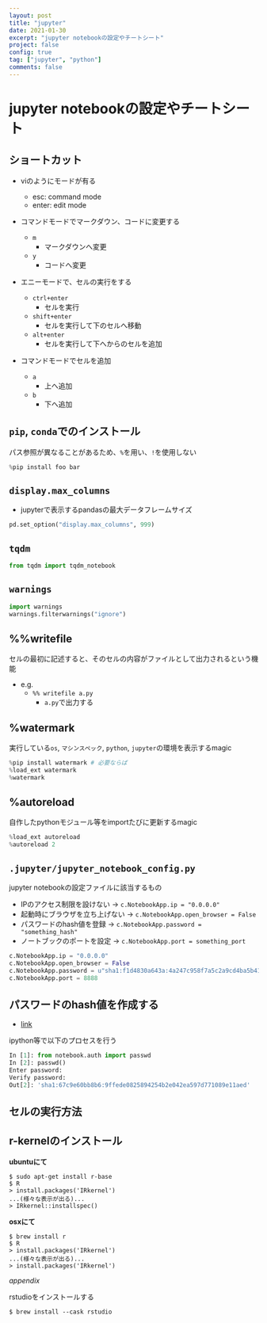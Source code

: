 ```yaml
---
layout: post
title: "jupyter"
date: 2021-01-30
excerpt: "jupyter notebookの設定やチートシート"
project: false
config: true
tag: ["jupyter", "python"]
comments: false
---
```


# jupyter notebookの設定やチートシート

## ショートカット
 - viのようにモードが有る
   - esc: command mode
   - enter: edit mode

 - コマンドモードでマークダウン、コードに変更する
   - `m`
	   - マークダウンへ変更
   - `y`
       - コードへ変更

 - エニーモードで、セルの実行をする
   - `ctrl+enter`
	 - セルを実行
   - `shift+enter`
	 - セルを実行して下のセルへ移動
   - `alt+enter`
	 - セルを実行して下へからのセルを追加

 - コマンドモードでセルを追加
   - `a`
     - 上へ追加
   - `b`
     - 下へ追加

## `pip`, `conda`でのインストール

パス参照が異なることがあるため、`%`を用い、`!`を使用しない
```python
%pip install foo bar
```

## `display.max_columns`
 - jupyterで表示するpandasの最大データフレームサイズ
```python
pd.set_option("display.max_columns", 999)
```

## `tqdm`
```python
from tqdm import tqdm_notebook
```

## `warnings`
```python
import warnings
warnings.filterwarnings("ignore")
```

## %%writefile
セルの最初に記述すると、そのセルの内容がファイルとして出力されるという機能  
 - e.g. 
   - `%% writefile a.py`
     - `a.py`で出力する

## %watermark
実行している`os`, `マシンスペック`, `python`, `jupyter`の環境を表示するmagic

```python
%pip install watermark # 必要ならば
%load_ext watermark
%watermark
```

## %autoreload
自作したpythonモジュール等をimportたびに更新するmagic
```python
%load_ext autoreload
%autoreload 2
```

## `.jupyter/jupyter_notebook_config.py`
jupyter notebookの設定ファイルに該当するもの
 - IPのアクセス制限を設けない -> `c.NotebookApp.ip = "0.0.0.0"`
 - 起動時にブラウザを立ち上げない -> `c.NotebookApp.open_browser = False`
 - パスワードのhash値を登録 -> `c.NotebookApp.password = "something_hash"`
 - ノートブックのポートを設定 -> `c.NotebookApp.port = something_port`

```python
c.NotebookApp.ip = "0.0.0.0"
c.NotebookApp.open_browser = False
c.NotebookApp.password = u"sha1:f1d4830a643a:4a247c958f7a5c2a9cd4ba5b419a09a76ae2bfaf"
c.NotebookApp.port = 8888
```

## パスワードのhash値を作成する
 - [link](https://jupyter-notebook.readthedocs.io/en/stable/public_server.html#preparing-a-hashed-password)

ipython等で以下のプロセスを行う
```python
In [1]: from notebook.auth import passwd
In [2]: passwd()
Enter password:
Verify password:
Out[2]: 'sha1:67c9e60bb8b6:9ffede0825894254b2e042ea597d771089e11aed'
```

## セルの実行方法

## r-kernelのインストール

**ubuntuにて**  
```console
$ sudo apt-get install r-base
$ R
> install.packages('IRkernel')
...(様々な表示が出る)...
> IRkernel::installspec()
```

**osxにて**  
```console
$ brew install r
$ R
> install.packages('IRkernel')
...(様々な表示が出る)...
> install.packages('IRkernel')
```
*appendix*  

rstudioをインストールする 
```console
$ brew install --cask rstudio
```
